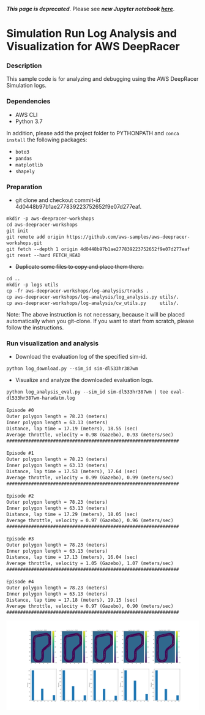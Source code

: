 ***This page is deprecated***. Please see ***new Jupyter notebook [here](./log_analysis.ipynb)***.

# Simulation Run Log Analysis and Visualization for AWS DeepRacer

### Description

This sample code is for analyzing and debugging using the AWS DeepRacer Simulation logs.

### Dependencies
- AWS CLI
- Python 3.7

In addition, please add the project folder to PYTHONPATH and `conca install` the following packages:
- `boto3`
- `pandas`
- `matplotlib`
- `shapely`

### Preparation ###

- git clone and checkout commit-id 4d0448b97b1ae277839223752652f9e07d277eaf.

```
mkdir -p aws-deepracer-workshops
cd aws-deepracer-workshops
git init
git remote add origin https://github.com/aws-samples/aws-deepracer-workshops.git
git fetch --depth 1 origin 4d0448b97b1ae277839223752652f9e07d277eaf
git reset --hard FETCH_HEAD
```

- ~~Duplicate some files to copy and place them there.~~

```
cd ..
mkdir -p logs utils
cp -fr aws-deepracer-workshops/log-analysis/tracks .
cp aws-deepracer-workshops/log-analysis/log_analysis.py utils/.
cp aws-deepracer-workshops/log-analysis/cw_utils.py     utils/.
```
Note: The above instruction is not necessary, because it will be placed automatically when you git-clone. If you want to start from scratch, please follow the instructions.

### Run visualization and analysis ###

- Download the evaluation log of the specified sim-id.

```
python log_download.py --sim_id sim-dl533hr387wm
```

- Visualize and analyze the downloaded evaluation logs. 

```
python log_analysis_eval.py --sim_id sim-dl533hr387wm | tee eval-dl533hr387wm-haradatm.log

Episode #0 
Outer polygon length = 78.23 (meters)
Inner polygon length = 63.13 (meters)
Distance, lap time = 17.19 (meters), 18.55 (sec)
Average throttle, velocity = 0.98 (Gazebo), 0.93 (meters/sec)
###############################################################

Episode #1 
Outer polygon length = 78.23 (meters)
Inner polygon length = 63.13 (meters)
Distance, lap time = 17.53 (meters), 17.64 (sec)
Average throttle, velocity = 0.99 (Gazebo), 0.99 (meters/sec)
###############################################################

Episode #2 
Outer polygon length = 78.23 (meters)
Inner polygon length = 63.13 (meters)
Distance, lap time = 17.29 (meters), 18.05 (sec)
Average throttle, velocity = 0.97 (Gazebo), 0.96 (meters/sec)
###############################################################

Episode #3 
Outer polygon length = 78.23 (meters)
Inner polygon length = 63.13 (meters)
Distance, lap time = 17.13 (meters), 16.04 (sec)
Average throttle, velocity = 1.05 (Gazebo), 1.07 (meters/sec)
###############################################################

Episode #4 
Outer polygon length = 78.23 (meters)
Inner polygon length = 63.13 (meters)
Distance, lap time = 17.18 (meters), 19.15 (sec)
Average throttle, velocity = 0.97 (Gazebo), 0.90 (meters/sec)
###############################################################
```

<img src="outputs/sim-dl533hr387wm.png" alt="sim-dl533hr387wm"/>
